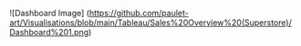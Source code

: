 ![Dashboard Image] (https://github.com/paulet-art/Visualisations/blob/main/Tableau/Sales%20Overview%20(Superstore)/Dashboard%201.png)
